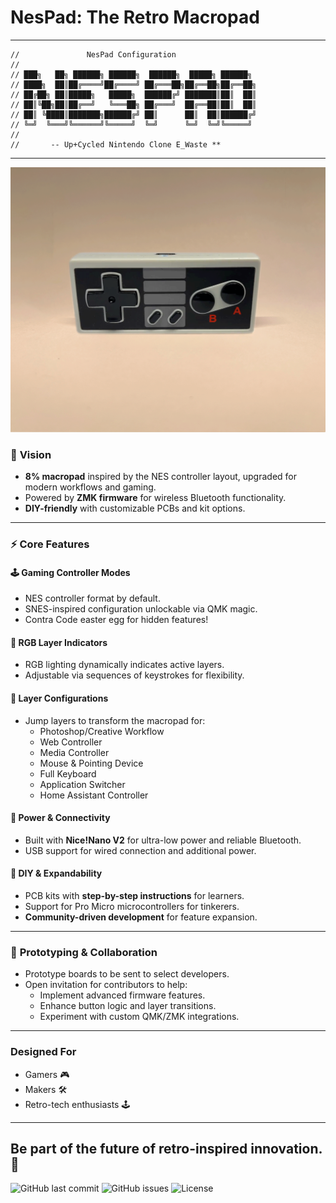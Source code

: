 # NesPad: The Retro Macropad

---
```
//               NesPad Configuration    
//              
// ███╗   ██╗ ██████╗ ██████╗  ██████╗  █████╗ ██████╗ 
// ████╗  ██║██╔════╝██╔════╝ ██╔═══██╗██╔══██╗██╔══██╗
// ██╔██╗ ██║█████╗   █████╗  ██████╔╝ ███████║██║  ██║
// ██║╚██╗██║██╔══╝   ╚═══██╗ ██╔═══╝  ██╔══██║██║  ██║
// ██║ ╚████║███████╗██████╔╝ ██║      ██║  ██║██████╔╝
// ╚═╝  ╚═══╝╚══════╝╚═════╝  ╚═╝      ╚═╝  ╚═╝╚═════╝
// 
//       -- Up+Cycled Nintendo Clone E_Waste **
```
---
![NesPad LED Animation](assets/led-fade-loop.gif)

### 🎨 **Vision**
- **8% macropad** inspired by the NES controller layout, upgraded for modern workflows and gaming.
- Powered by **ZMK firmware** for wireless Bluetooth functionality.
- **DIY-friendly** with customizable PCBs and kit options.

---

### ⚡ **Core Features**

#### 🕹️ Gaming Controller Modes
- NES controller format by default.
- SNES-inspired configuration unlockable via QMK magic.
- Contra Code easter egg for hidden features!

#### 🌈 RGB Layer Indicators
- RGB lighting dynamically indicates active layers.
- Adjustable via sequences of keystrokes for flexibility.

#### 🔄 Layer Configurations
- Jump layers to transform the macropad for:
  - Photoshop/Creative Workflow
  - Web Controller
  - Media Controller
  - Mouse & Pointing Device
  - Full Keyboard
  - Application Switcher
  - Home Assistant Controller

#### 🔋 Power & Connectivity
- Built with **Nice!Nano V2** for ultra-low power and reliable Bluetooth.
- USB support for wired connection and additional power.

#### 🔧 DIY & Expandability
- PCB kits with **step-by-step instructions** for learners.
- Support for Pro Micro microcontrollers for tinkerers.
- **Community-driven development** for feature expansion.

---

### 🌟 **Prototyping & Collaboration**
- Prototype boards to be sent to select developers.
- Open invitation for contributors to help:
  - Implement advanced firmware features.
  - Enhance button logic and layer transitions.
  - Experiment with custom QMK/ZMK integrations.

---

### Designed For
- Gamers 🎮
- Makers 🛠️
- Retro-tech enthusiasts 🕹️

---

Be part of the future of retro-inspired innovation. 🚀
---



![GitHub last commit](https://img.shields.io/github/last-commit/eboy79/zmk-config-NesPad)
![GitHub issues](https://img.shields.io/github/issues/eboy79/zmk-config-NesPad)
![License](https://img.shields.io/github/license/eboy79/zmk-config-NesPad)

